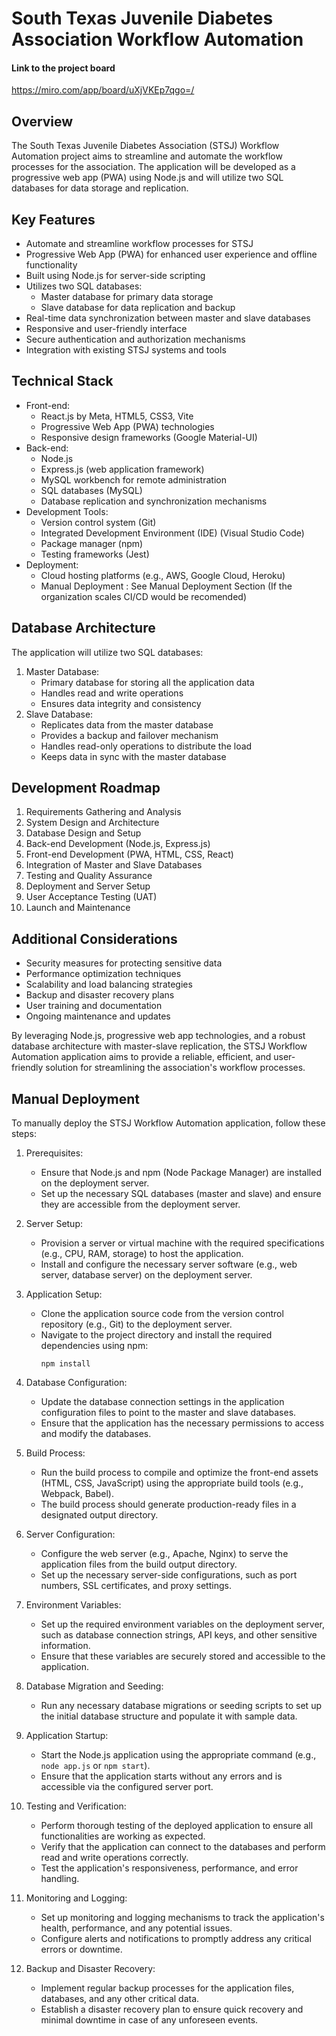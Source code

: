 # South Texas Juvenile Diabetes Association Workflow Automation

 #### Link to the project board
 https://miro.com/app/board/uXjVKEp7qgo=/

## Overview
The South Texas Juvenile Diabetes Association (STSJ) Workflow Automation project aims to streamline and automate the workflow processes for the association. The application will be developed as a progressive web app (PWA) using Node.js and will utilize two SQL databases for data storage and replication.

## Key Features
- Automate and streamline workflow processes for STSJ
- Progressive Web App (PWA) for enhanced user experience and offline functionality
- Built using Node.js for server-side scripting
- Utilizes two SQL databases:
  - Master database for primary data storage
  - Slave database for data replication and backup
- Real-time data synchronization between master and slave databases
- Responsive and user-friendly interface
- Secure authentication and authorization mechanisms
- Integration with existing STSJ systems and tools

## Technical Stack
- Front-end:
  - React.js by Meta, HTML5, CSS3, Vite
  - Progressive Web App (PWA) technologies
  - Responsive design frameworks (Google Material-UI)
- Back-end:
  - Node.js
  - Express.js (web application framework)
  - MySQL workbench for remote administration
  - SQL databases (MySQL)
  - Database replication and synchronization mechanisms
- Development Tools:
  - Version control system (Git)
  - Integrated Development Environment (IDE) (Visual Studio Code)
  - Package manager (npm)
  - Testing frameworks (Jest)
- Deployment:
  - Cloud hosting platforms (e.g., AWS, Google Cloud, Heroku)
  - Manual Deployment : See Manual Deployment Section (If the organization scales CI/CD would be recomended)

## Database Architecture
The application will utilize two SQL databases:
1. Master Database:
   - Primary database for storing all the application data
   - Handles read and write operations
   - Ensures data integrity and consistency
2. Slave Database:
   - Replicates data from the master database
   - Provides a backup and failover mechanism
   - Handles read-only operations to distribute the load
   - Keeps data in sync with the master database

## Development Roadmap
1. Requirements Gathering and Analysis
2. System Design and Architecture
3. Database Design and Setup
4. Back-end Development (Node.js, Express.js)
5. Front-end Development (PWA, HTML, CSS, React)
6. Integration of Master and Slave Databases
7. Testing and Quality Assurance
8. Deployment and Server Setup
9. User Acceptance Testing (UAT)
10. Launch and Maintenance

## Additional Considerations
- Security measures for protecting sensitive data
- Performance optimization techniques
- Scalability and load balancing strategies
- Backup and disaster recovery plans
- User training and documentation
- Ongoing maintenance and updates

By leveraging Node.js, progressive web app technologies, and a robust database architecture with master-slave replication, the STSJ Workflow Automation application aims to provide a reliable, efficient, and user-friendly solution for streamlining the association's workflow processes.

## Manual Deployment

To manually deploy the STSJ Workflow Automation application, follow these steps:

1. Prerequisites:
   - Ensure that Node.js and npm (Node Package Manager) are installed on the deployment server.
   - Set up the necessary SQL databases (master and slave) and ensure they are accessible from the deployment server.

2. Server Setup:
   - Provision a server or virtual machine with the required specifications (e.g., CPU, RAM, storage) to host the application.
   - Install and configure the necessary server software (e.g., web server, database server) on the deployment server.

3. Application Setup:
   - Clone the application source code from the version control repository (e.g., Git) to the deployment server.
   - Navigate to the project directory and install the required dependencies using npm:
     ```
     npm install
     ```

4. Database Configuration:
   - Update the database connection settings in the application configuration files to point to the master and slave databases.
   - Ensure that the application has the necessary permissions to access and modify the databases.

5. Build Process:
   - Run the build process to compile and optimize the front-end assets (HTML, CSS, JavaScript) using the appropriate build tools (e.g., Webpack, Babel).
   - The build process should generate production-ready files in a designated output directory.

6. Server Configuration:
   - Configure the web server (e.g., Apache, Nginx) to serve the application files from the build output directory.
   - Set up the necessary server-side configurations, such as port numbers, SSL certificates, and proxy settings.

7. Environment Variables:
   - Set up the required environment variables on the deployment server, such as database connection strings, API keys, and other sensitive information.
   - Ensure that these variables are securely stored and accessible to the application.

8. Database Migration and Seeding:
   - Run any necessary database migrations or seeding scripts to set up the initial database structure and populate it with sample data.

9. Application Startup:
   - Start the Node.js application using the appropriate command (e.g., `node app.js` or `npm start`).
   - Ensure that the application starts without any errors and is accessible via the configured server port.

10. Testing and Verification:
    - Perform thorough testing of the deployed application to ensure all functionalities are working as expected.
    - Verify that the application can connect to the databases and perform read and write operations correctly.
    - Test the application's responsiveness, performance, and error handling.

11. Monitoring and Logging:
    - Set up monitoring and logging mechanisms to track the application's health, performance, and any potential issues.
    - Configure alerts and notifications to promptly address any critical errors or downtime.

12. Backup and Disaster Recovery:
    - Implement regular backup processes for the application files, databases, and any other critical data.
    - Establish a disaster recovery plan to ensure quick recovery and minimal downtime in case of any unforeseen events.

